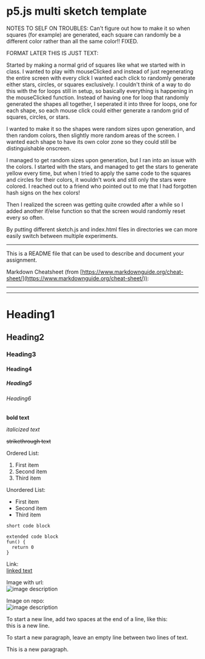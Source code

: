 # p5.js multi sketch template

NOTES TO SELF ON TROUBLES:
Can't figure out how to make it so when squares (for example) are generated, each square can randomly be a different color rather than all the same color!! FIXED.

FORMAT LATER THIS IS JUST TEXT:

Started by making a normal grid of squares like what we started with in class. I wanted to play with mouseClicked and instead of just regenerating the entire screen with every click I wanted each click to randomly generate either stars, circles, or squares exclusively. I couldn't think of a way to do this with the for loops still in setup, so basically everything is happening in the mouseClicked function. Instead of having one for loop that randomly generated the shapes all together, I seperated it into three for loops, one for each shape, so each mouse click could either generate a random grid of squares, circles, or stars. 

I wanted to make it so the shapes were random sizes upon generation, and then random colors, then slightly more random areas of the screen. I wanted each shape to have its own color zone so they could still be distinguishable onscreen.

I managed to get random sizes upon generation, but I ran into an issue with the colors. I started with the stars, and managed to get the stars to generate yellow every time, but when I tried to apply the same code to the squares and circles for their colors, it wouldn't work and still only the stars were colored. I reached out to a friend who pointed out to me that I had forgotten hash signs on the hex colors! 

Then I realized the screen was getting quite crowded after a while so I added another if/else function so that the screen would randomly reset every so often.



By putting different sketch.js and index.html files in directories we can more easily switch between multiple experiments.

---

This is a README file that can be used to describe and document your assignment.

Markdown Cheatsheet (from [https://www.markdownguide.org/cheat-sheet/](https://www.markdownguide.org/cheat-sheet/)):

---
---

# Heading1
## Heading2
### Heading3
#### Heading4
##### Heading5
###### Heading6

**bold text**

*italicized text*

~~strikethrough text~~

Ordered List:
1. First item
2. Second item
3. Third item

Unordered List:
- First item
- Second item
- Third item

`short code block`

```
extended code block
fun() {
  return 0
}
```

Link:  
[linked text](https://www.example.com)


Image with url:  
![image description](https://dm-gy-6063-2024f-b.github.io/assets/homework/02/clark-espaco-modulado-00.jpg)


Image on repo:  
![image description](./file-name.jpg)


To start a new line, add two spaces at the end of a line, like this:  
this is a new line.


To start a new paragraph, leave an empty line between two lines of text.

This is a new paragraph.
